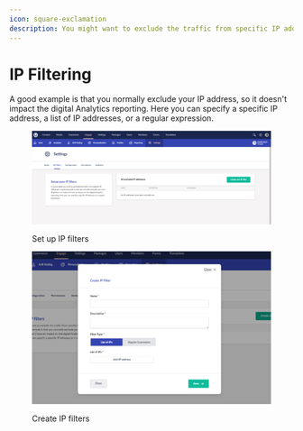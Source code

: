 ```yaml
---
icon: square-exclamation
description: You might want to exclude the traffic from specific IP addresses.
---
```


# IP Filtering

A good example is that you normally exclude your IP address, so it doesn't impact the digital Analytics reporting. Here you can specify a specific IP address, a list of IP addresses, or a regular expression.

<figure><img src="../../.gitbook/assets/engage-settings-ip-filtering.png" alt="Set up IP filters"><figcaption><p>Set up IP filters</p></figcaption></figure>

<figure><img src="../../.gitbook/assets/engage-settings-setup-ip-filter.png" alt="Create IP filters"><figcaption><p>Create IP filters</p></figcaption></figure>
